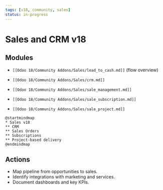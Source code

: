 ```yaml
---
tags: [v18, community, sales]
status: in-progress
---
```

# Sales and CRM v18

## Modules
- `[[Odoo 18/Community Addons/Sales/lead_to_cash.md]]` (flow overview)

- `[[Odoo 18/Community Addons/Sales/crm.md]]`
- `[[Odoo 18/Community Addons/Sales/sale_management.md]]`
- `[[Odoo 18/Community Addons/Sales/sale_subscription.md]]`
- `[[Odoo 18/Community Addons/Sales/sale_project.md]]`

```plantuml
@startmindmap
* Sales v18
** CRM
** Sales Orders
** Subscriptions
** Project-based delivery
@endmindmap
```

## Actions
- Map pipeline from opportunities to sales.
- Identify integrations with marketing and services.
- Document dashboards and key KPIs.




